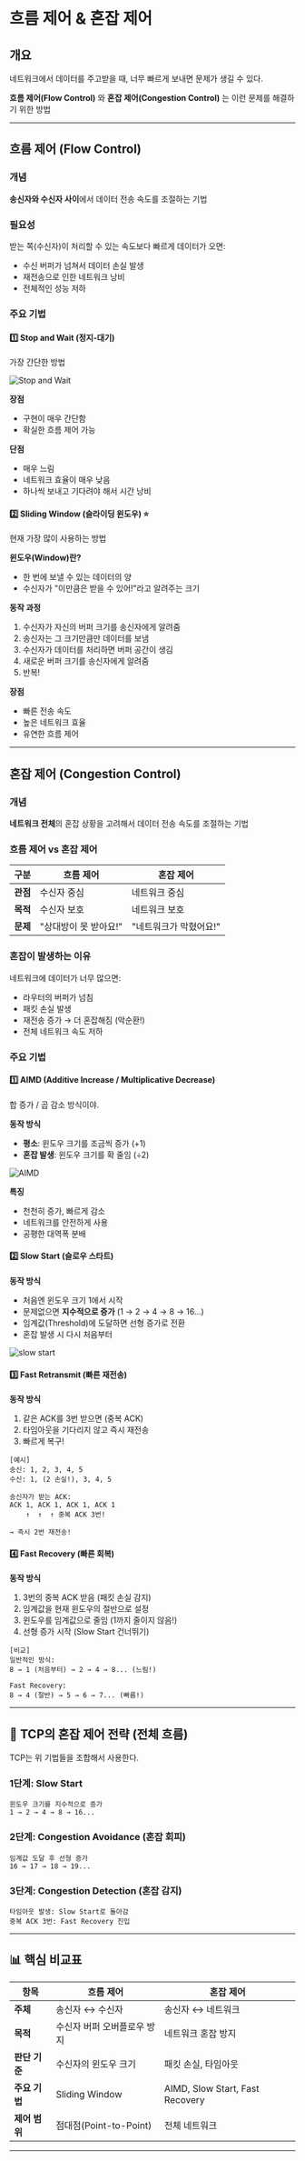 # 흐름 제어 & 혼잡 제어

## 개요

네트워크에서 데이터를 주고받을 때, 너무 빠르게 보내면 문제가 생길 수 있다.

**흐름 제어(Flow Control)** 와 **혼잡 제어(Congestion Control)** 는 이런 문제를 해결하기 위한 방법

---

## 흐름 제어 (Flow Control)

### 개념
**송신자와 수신자 사이**에서 데이터 전송 속도를 조절하는 기법

### 필요성

받는 쪽(수신자)이 처리할 수 있는 속도보다 빠르게 데이터가 오면:
- 수신 버퍼가 넘쳐서 데이터 손실 발생
- 재전송으로 인한 네트워크 낭비
- 전체적인 성능 저하

### 주요 기법

#### 1️⃣ Stop and Wait (정지-대기)

가장 간단한 방법

![Stop and Wait](./image/stopandwait.png)

**장점**
- 구현이 매우 간단함
- 확실한 흐름 제어 가능

**단점**
- 매우 느림
- 네트워크 효율이 매우 낮음
- 하나씩 보내고 기다려야 해서 시간 낭비

#### 2️⃣ Sliding Window (슬라이딩 윈도우) ⭐

현재 가장 많이 사용하는 방법

**윈도우(Window)란?**
- 한 번에 보낼 수 있는 데이터의 양
- 수신자가 "이만큼은 받을 수 있어!"라고 알려주는 크기

**동작 과정**
1. 수신자가 자신의 버퍼 크기를 송신자에게 알려줌
2. 송신자는 그 크기만큼만 데이터를 보냄
3. 수신자가 데이터를 처리하면 버퍼 공간이 생김
4. 새로운 버퍼 크기를 송신자에게 알려줌
5. 반복!

**장점**
- 빠른 전송 속도
- 높은 네트워크 효율
- 유연한 흐름 제어

---

## 혼잡 제어 (Congestion Control)

### 개념
**네트워크 전체**의 혼잡 상황을 고려해서 데이터 전송 속도를 조절하는 기법

### 흐름 제어 vs 혼잡 제어

| 구분 | 흐름 제어 | 혼잡 제어 |
|------|----------|----------|
| **관점** | 수신자 중심 | 네트워크 중심 |
| **목적** | 수신자 보호 | 네트워크 보호 |
| **문제** | "상대방이 못 받아요!" | "네트워크가 막혔어요!" |

### 혼잡이 발생하는 이유

네트워크에 데이터가 너무 많으면:
- 라우터의 버퍼가 넘침
- 패킷 손실 발생
- 재전송 증가 → 더 혼잡해짐 (악순환!)
- 전체 네트워크 속도 저하

### 주요 기법

#### 1️⃣ AIMD (Additive Increase / Multiplicative Decrease)

합 증가 / 곱 감소 방식이야.

**동작 방식**
- **평소**: 윈도우 크기를 조금씩 증가 (+1)
- **혼잡 발생**: 윈도우 크기를 확 줄임 (÷2)

![AIMD](./image/AIMD.png)

**특징**
- 천천히 증가, 빠르게 감소
- 네트워크를 안전하게 사용
- 공평한 대역폭 분배

#### 2️⃣ Slow Start (슬로우 스타트)

**동작 방식**
- 처음엔 윈도우 크기 1에서 시작
- 문제없으면 **지수적으로 증가** (1 → 2 → 4 → 8 → 16...)
- 임계값(Threshold)에 도달하면 선형 증가로 전환
- 혼잡 발생 시 다시 처음부터

![slow start](./image/slowstart.png)

#### 3️⃣ Fast Retransmit (빠른 재전송)

**동작 방식**
1. 같은 ACK를 3번 받으면 (중복 ACK)
2. 타임아웃을 기다리지 않고 즉시 재전송
3. 빠르게 복구!

```
[예시]
송신: 1, 2, 3, 4, 5
수신: 1, (2 손실!), 3, 4, 5

송신자가 받는 ACK:
ACK 1, ACK 1, ACK 1, ACK 1
    ↑  ↑  ↑ 중복 ACK 3번!
    
→ 즉시 2번 재전송!
```

#### 4️⃣ Fast Recovery (빠른 회복)

**동작 방식**
1. 3번의 중복 ACK 받음 (패킷 손실 감지)
2. 임계값을 현재 윈도우의 절반으로 설정
3. 윈도우를 임계값으로 줄임 (1까지 줄이지 않음!)
4. 선형 증가 시작 (Slow Start 건너뛰기)

```
[비교]
일반적인 방식:
8 → 1 (처음부터) → 2 → 4 → 8... (느림!)

Fast Recovery:
8 → 4 (절반) → 5 → 6 → 7... (빠름!)
```

---

## 🎯 TCP의 혼잡 제어 전략 (전체 흐름)

TCP는 위 기법들을 조합해서 사용한다.

### 1단계: Slow Start
```
윈도우 크기를 지수적으로 증가
1 → 2 → 4 → 8 → 16...
```

### 2단계: Congestion Avoidance (혼잡 회피)
```
임계값 도달 후 선형 증가
16 → 17 → 18 → 19...
```

### 3단계: Congestion Detection (혼잡 감지)
```
타임아웃 발생: Slow Start로 돌아감
중복 ACK 3번: Fast Recovery 진입
```
---

## 📊 핵심 비교표

| 항목 | 흐름 제어 | 혼잡 제어 |
|------|----------|----------|
| **주체** | 송신자 ↔ 수신자 | 송신자 ↔ 네트워크 |
| **목적** | 수신자 버퍼 오버플로우 방지 | 네트워크 혼잡 방지 |
| **판단 기준** | 수신자의 윈도우 크기 | 패킷 손실, 타임아웃 |
| **주요 기법** | Sliding Window | AIMD, Slow Start, Fast Recovery |
| **제어 범위** | 점대점(Point-to-Point) | 전체 네트워크 |

---
